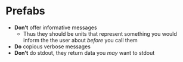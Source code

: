 # Prefabs

* **Don’t** offer informative messages
  * Thus they should be units that represent something you would inform the
    the user about *before* you call them
* **Do** copious verbose messages
* **Don’t** do stdout, they return data you *may* want to stdout
